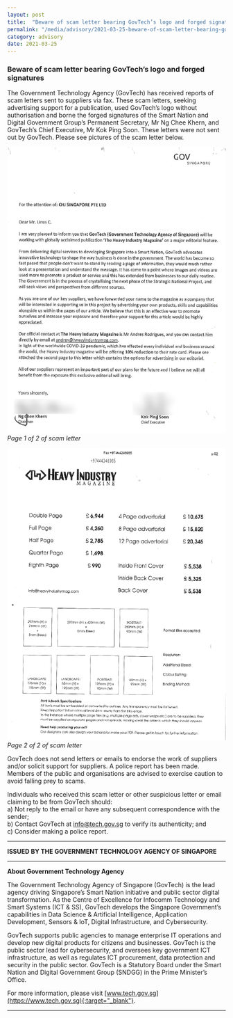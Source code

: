 ```yaml
---
layout: post
title:  "Beware of scam letter bearing GovTech’s logo and forged signatures"
permalink: "/media/advisory/2021-03-25-beware-of-scam-letter-bearing-govtech-logo-and-forged-signatures"
category: advisory
date: 2021-03-25
---
```

### **Beware of scam letter bearing GovTech’s logo and forged signatures**

The Government Technology Agency (GovTech) has received reports of scam letters sent to suppliers via fax. These scam letters, seeking advertising support for a publication, used GovTech’s logo without authorisation and borne the forged signatures of the Smart Nation and Digital Government Group’s Permanent Secretary, Mr Ng Chee Khern, and GovTech’s Chief Executive, Mr Kok Ping Soon. These letters were not sent out by GovTech. Please see pictures of the scam letter below.


![Page 1 of 2 of scam letter](/images/2021-03-25-Scam-Letter-Page-1.jpg)*Page 1 of 2 of scam letter*


![Page 2 of 2 of scam letter](/images/2021-03-25-Scam-Letter-Page-2.png)*Page 2 of 2 of scam letter*


GovTech does not send letters or emails to endorse the work of suppliers and/or solicit support for suppliers. A police report has been made. Members of the public and organisations are advised to exercise caution to avoid falling prey to scams.

Individuals who received this scam letter or other suspicious letter or email claiming to be from GovTech should:
<br>   a)	Not reply to the email or have any subsequent correspondence with the sender;
<br>   b)	Contact GovTech at info@tech.gov.sg to verify its authenticity; and
<br>   c)	Consider making a police report.

---

**ISSUED BY THE GOVERNMENT TECHNOLOGY AGENCY OF SINGAPORE**

---

**About Government Technology Agency**

The Government Technology Agency of Singapore (GovTech) is the lead agency driving Singapore’s Smart Nation initiative and public sector digital transformation. As the Centre of Excellence for Infocomm Technology and Smart Systems (ICT & SS), GovTech develops the Singapore Government’s capabilities in Data Science & Artificial Intelligence, Application Development, Sensors & IoT, Digital Infrastructure, and Cybersecurity. 
 
GovTech supports public agencies to manage enterprise IT operations and develop new digital products for citizens and businesses. GovTech is the public sector lead for cybersecurity, and oversees key government ICT infrastructure, as well as regulates ICT procurement, data protection and security in the public sector. GovTech is a Statutory Board under the Smart Nation and Digital Government Group (SNDGG) in the Prime Minister’s Office. 

For more information, please visit [www.tech.gov.sg](https://www.tech.gov.sg){:target="_blank"}.

---
